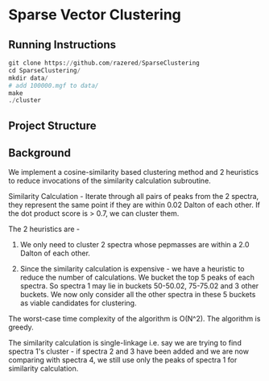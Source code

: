 # Sparse Vector Clustering

## Running Instructions

```python
git clone https://github.com/razered/SparseClustering
cd SparseClustering/
mkdir data/
# add 100000.mgf to data/
make 
./cluster 
```

## Project Structure

## Background

We implement a cosine-similarity based clustering method and 2 heuristics to reduce invocations of the similarity calculation subroutine.

Similarity Calculation - Iterate through all pairs of peaks from the 2 spectra, they represent the same point if they are within 0.02 Dalton of each other. If the dot product score is > 0.7, we can cluster them.

The 2 heuristics are - 
1. We only need to cluster 2 spectra whose pepmasses are within a 2.0 Dalton  of each other.

2. Since the similarity calculation is expensive - we have a heuristic to reduce the number of calculations. We bucket the top 5 peaks of each spectra. So spectra 1 may lie in buckets 50-50.02, 75-75.02 and 3 other buckets. We now only consider all the other spectra in these 5 buckets as viable candidates for clustering.

The worst-case time complexity of the algorithm is O(N^2). The algorithm is greedy. 

The similarity calculation is single-linkage i.e. say we are trying to find spectra 1's cluster - if spectra 2 and 3 have been added and we are now comparing with spectra 4, we still use only the peaks of spectra 1 for similarity calculation.